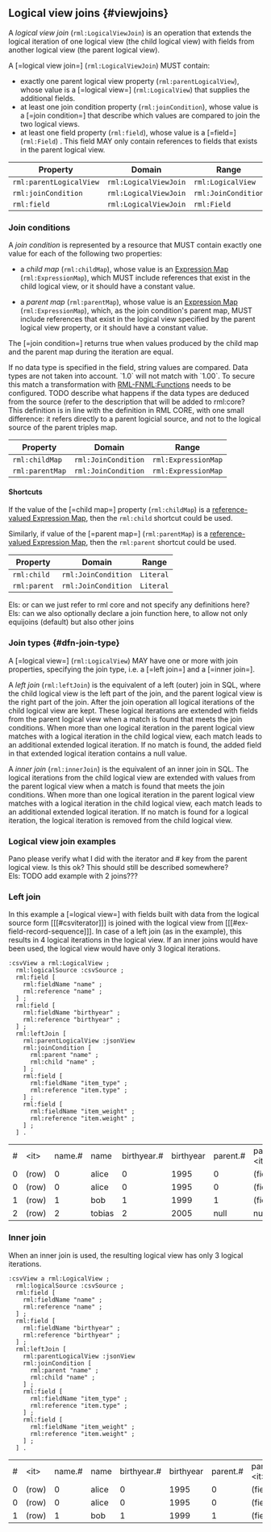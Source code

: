 ## Logical view joins {#viewjoins}

A <dfn>logical view join</dfn> (`rml:LogicalViewJoin`) is an operation that extends the logical iteration of one logical view (the child logical view) with fields from another logical view (the parent logical view).

A [=logical view join=] (`rml:LogicalViewJoin`) MUST contain:
- exactly one parent logical view property (`rml:parentLogicalView`), whose value is a [=logical view=] (`rml:LogicalView`) that supplies the additional fields.
- at least one join condition property (`rml:joinCondition`), whose value is a [=join condition=] that describe which values are compared to join the two logical views.
- at least one field property (`rml:field`), whose value is a [=field=] (`rml:Field`) . This field MAY only contain references to fields that exists in the parent logical view. 

| Property                | Domain                | Range               |
|-------------------------|-----------------------|---------------------|
| `rml:parentLogicalView` | `rml:LogicalViewJoin` | `rml:LogicalView`   |
| `rml:joinCondition`     | `rml:LogicalViewJoin` | `rml:JoinCondition` |
| `rml:field`             | `rml:LogicalViewJoin` | `rml:Field`         |


### Join conditions

A <dfn>join condition</dfn> is represented by a resource that MUST contain exactly one value for each of the following two properties:

- a <dfn>child map</dfn> (`rml:childMap`), whose value is an [Expression Map](https://kg-construct.github.io/rml-core/spec/docs/#expression-map-rml-expressionmap) (`rml:ExpressionMap`),
  which MUST include references that exist in the child logical view, or it should have a constant value.

- a <dfn>parent map</dfn> (`rml:parentMap`), whose value is an [Expression Map](https://kg-construct.github.io/rml-core/spec/docs/#expression-map-rml-expressionmap) (`rml:ExpressionMap`),
  which, as the join condition's parent map, MUST include references that exist in the logical view specified by the parent logical view property, or it should have a constant value.

The [=join condition=] returns true when values produced by the child map and the parent map during the iteration are equal.
<aside class="note">
If no data type is specified in the field, string values are compared.
Data types are not taken into account. 
`1.0` will not match with `1.00`. 
To secure this match a transformation with <a href="https://kg-construct.github.io/rml-fnml/ontology/documentation/index-en.html">RML-FNML:Functions</a> needs to be configured. 
TODO describe what happens if the data types are deduced from the source (refer to the description that will be added to rml:core? 
</aside>

<aside class="note">
This definition is in line with the definition in RML CORE, with one small difference: it refers directly to a parent logicial source, and not to the logical source of the parent triples map.
</aside>

| Property                    | Domain               | Range                     |
| --------------------------- | -------------------- | ------------------------- |
| `rml:childMap`              | `rml:JoinCondition`  | `rml:ExpressionMap`       |
| `rml:parentMap`             | `rml:JoinCondition`  | `rml:ExpressionMap`       |

#### Shortcuts

If the value of the [=child map=] property (`rml:childMap`) is a [reference-valued Expression Map](https://kg-construct.github.io/rml-core/spec/docs/#reference-rml-reference),
then the `rml:child` shortcut could be used.

Similarly, if value of the [=parent map=] (`rml:parentMap`) is a [reference-valued Expression Map](https://kg-construct.github.io/rml-core/spec/docs/#reference-rml-reference),
then the `rml:parent` shortcut could be used.

| Property                    | Domain               | Range                     |
| --------------------------- | -------------------- | ------------------------- |
| `rml:child`                 | `rml:JoinCondition`  | `Literal`                 |
| `rml:parent`                | `rml:JoinCondition`  | `Literal`                 |

<aside class="issue">
Els: or can we just refer to rml core and not specify any definitions here?
</aside>
<aside class="issue">
Els: can we also optionally declare a join function here, to allow not only equijoins (default) but also other joins
</aside>

### Join types {#dfn-join-type}

A [=logical view=] (`rml:LogicalView`) MAY have one or more with join properties, specifying the join type, i.e. a [=left join=] and a [=inner join=].

A <dfn>left join</dfn> (`rml:leftJoin`) is the equivalent of a left (outer) join in SQL, where the child logical view is the left part of the join, and the parent logical view is the right part of the join.
After the join operation all logical iterations of the child logical view are kept.
These logical iterations are extended with fields from the parent logical view when a match is found that meets the join conditions.
When more than one logical iteration in the parent logical view matches with a logical iteration in the child logical view, each match leads to an additional extended logical iteration.
If no match is found, the added field in that extended logical iteration contains a null value.

A <dfn>inner join</dfn> (`rml:innerJoin`) is the equivalent of an inner join in SQL.
The logical iterations from the child logical view are extended with values from the parent logical view when a match is found that meets the join conditions.
When more than one logical iteration in the parent logical view matches with a logical iteration in the child logical view, each match leads to an additional extended logical iteration.
If no match is found for a logical iteration, the logical iteration is removed from the child logical view.

### Logical view join examples
<aside class="issue">
Pano please verify what I did with the iterator and # key from the parent logical view. Is this ok? This should still be described somewhere?
</aside>
<aside class="issue">
Els: TODO add example with 2 joins???
</aside>

### Left join
<aside class=example id=ex-leftjoin>

In this example a [=logical view=] with fields built with data from the logical source form [[[#csviterator]]] is joined with the logical view from [[[#ex-field-record-sequence]]]. 
In case of a left join (as in the example), this results in 4 logical iterations in the logical view. 
If an inner joins would have been used, the logical view would have only 3 logical iterations. 

<aside class=ex-mapping>

```turtle
:csvView a rml:LogicalView ;
  rml:logicalSource :csvSource ;
  rml:field [
    rml:fieldName "name" ;
    rml:reference "name" ;
  ] ;
  rml:field [
    rml:fieldName "birthyear" ;
    rml:reference "birthyear" ;
  ] ;
  rml:leftJoin [
    rml:parentLogicalView :jsonView
    rml:joinCondition [
      rml:parent "name" ;
      rml:child "name" ;
    ] ; 
    rml:field [
      rml:fieldName "item_type" ;
      rml:reference "item.type" ;
    ] ;
    rml:field [
      rml:fieldName "item_weight" ;
      rml:reference "item.weight" ;
    ] ;
  ] .
```

</aside>

<aside class="ex-intermediate">
<table>
    <tr>
        <td>#</td>
        <td>&lt;it&gt;</td>
        <td>name.#</td>
        <td>name</td>
        <td>birthyear.#</td>
        <td>birthyear</td>
        <td>parent.#</td>
        <td>parent.&lt;it&gt;</td>
        <td>item_type.#</td>
        <td>item_type</td>
        <td>item_weight#</td>
        <td>item_weight </td>
    </tr>
    <tr>
        <td>0</td>
        <td>(row)</td>
        <td>0</td>
        <td>alice</td>
        <td>0</td>
        <td>1995</td>
        <td>0</td>
        <td>(fields)</td>
        <td>0</td>
        <td>sword</td>
        <td>0</td>
        <td>1500 </td>
    </tr>
    <tr>
        <td>0</td>
        <td>(row)</td>
        <td>0</td>
        <td>alice</td>
        <td>0</td>
        <td>1995</td>
        <td>0</td>
        <td>(fields)</td>
        <td>1</td>
        <td>shield</td>
        <td>1</td>
        <td>2500 </td>
    </tr>
    <tr>
        <td>1</td>
        <td>(row)</td>
        <td>1</td>
        <td>bob</td>
        <td>1</td>
        <td>1999</td>
        <td>1</td>
        <td>(fields)</td>
        <td>2</td>
        <td>flower</td>
        <td>2</td>
        <td>15 </td>
    </tr>
    <tr>
        <td>2</td>
        <td>(row)</td>
        <td>2</td>
        <td>tobias</td>
        <td>2</td>
        <td>2005</td>
        <td>null</td>
        <td>null</td>
        <td>null</td>
        <td>null</td>
        <td>null</td>
        <td>null </td>
    </tr>
</table>

</aside>
</aside>

### Inner join
<aside class=example id=ex-innerjoin>

When an inner join is used, the resulting logical view has only 3 logical iterations.

<aside class=ex-mapping>

```turtle
:csvView a rml:LogicalView ;
  rml:logicalSource :csvSource ;
  rml:field [
    rml:fieldName "name" ;
    rml:reference "name" ;
  ] ;
  rml:field [
    rml:fieldName "birthyear" ;
    rml:reference "birthyear" ;
  ] ;
  rml:leftJoin [
    rml:parentLogicalView :jsonView
    rml:joinCondition [
      rml:parent "name" ;
      rml:child "name" ;
    ] ; 
    rml:field [
      rml:fieldName "item_type" ;
      rml:reference "item.type" ;
    ] ;
    rml:field [
      rml:fieldName "item_weight" ;
      rml:reference "item.weight" ;
    ] ;
  ] .
```

</aside>

<aside class="ex-intermediate">
<table>
    <tr>
        <td>#</td>
        <td>&lt;it&gt;</td>
        <td>name.#</td>
        <td>name</td>
        <td>birthyear.#</td>
        <td>birthyear</td>
        <td>parent.#</td>
        <td>parent.&lt;it&gt;</td>
        <td>item_type.#</td>
        <td>item_type</td>
        <td>item_weight#</td>
        <td>item_weight </td>
    </tr>
    <tr>
        <td>0</td>
        <td>(row)</td>
        <td>0</td>
        <td>alice</td>
        <td>0</td>
        <td>1995</td>
        <td>0</td>
        <td>(fields)</td>
        <td>0</td>
        <td>sword</td>
        <td>0</td>
        <td>1500 </td>
    </tr>
    <tr>
        <td>0</td>
        <td>(row)</td>
        <td>0</td>
        <td>alice</td>
        <td>0</td>
        <td>1995</td>
        <td>0</td>
        <td>(fields)</td>
        <td>1</td>
        <td>shield</td>
        <td>1</td>
        <td>2500 </td>
    </tr>
    <tr>
        <td>1</td>
        <td>(row)</td>
        <td>1</td>
        <td>bob</td>
        <td>1</td>
        <td>1999</td>
        <td>1</td>
        <td>(fields)</td>
        <td>2</td>
        <td>flower</td>
        <td>2</td>
        <td>15 </td>
    </tr>
</table>

</aside>
</aside>
